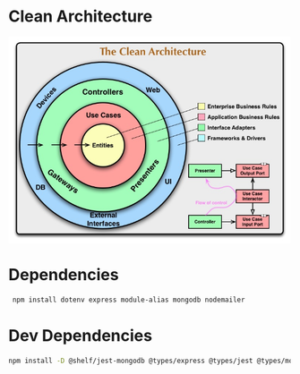 # Clean Architecture

<img src="/images/CleanArchitecture.jpg" alt="book" title="book" height="" width="" align="center"/>

# Dependencies

```bash
 npm install dotenv express module-alias mongodb nodemailer
```

# Dev Dependencies

```bash
npm install -D @shelf/jest-mongodb @types/express @types/jest @types/mongodb @types/node @types/nodemailer @types/supertest @typescript-eslint/eslint-plugin @typescript-eslint/parser eslint eslint-config-standard eslint-plugin-import eslint-plugin-node eslint-plugin-promise@6 git-commit-msg-linter husky jest lint-staged rimraf supertest ts-jest typescript

```
